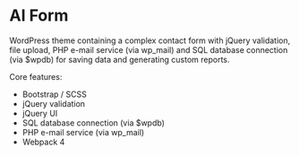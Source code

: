 # AI Form
WordPress theme containing a complex contact form with jQuery validation, file upload, PHP e-mail service (via wp_mail) and SQL database connection (via $wpdb) for saving data and generating custom reports.

Core features:
- Bootstrap / SCSS
- jQuery validation
- jQuery UI
- SQL database connection (via $wpdb)
- PHP e-mail service (via wp_mail)
- Webpack 4
